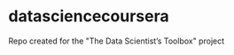 datasciencecoursera
===================

Repo created for the "The Data Scientist’s Toolbox" project

